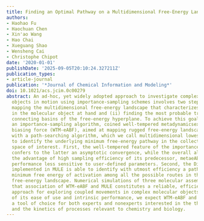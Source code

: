 ```yaml
---
title: Finding an Optimal Pathway on a Multidimensional Free-Energy Landscape
authors:
- Haohao Fu
- Haochuan Chen
- Xin'ao Wang
- Hao Chai
- Xueguang Shao
- Wensheng Cai
- Christophe Chipot
date: '2020-01-01'
publishDate: '2025-09-05T20:10:24.327211Z'
publication_types:
- article-journal
publication: '*Journal of Chemical Information and Modeling*'
doi: 10.1021/acs.jcim.0c00279
abstract: An ad-hoc, yet widely adopted approach to investigate complex molecular
  objects in motion using importance-sampling schemes involves two steps, namely (i)
  mapping the multidimensional free-energy landscape that characterizes the movements
  in the molecular object at hand and (ii) finding the most probable transition path
  connecting basins of the free-energy hyperplane. To achieve this goal, we turn to
  an importance-sampling algorithm, coined well-tempered metadynamicsextended adaptive
  biasing force (WTM-eABF), aimed at mapping rugged free-energy landscapes, combined
  with a path-searching algorithm, which we call multidimensional lowest energy (MULE),
  to identify the underlying minimum free-energy pathway in the collective-variable
  space of interest. First, the well-tempered feature of the importancesampling scheme
  confers to the latter an asymptotic convergence, while the overall algorithm inherits
  the advantage of high sampling efficiency of its predecessor, metaeABF, making its
  performance less sensitive to user-defined parameters. Second, the Dijkstra algorithm
  implemented in MULE is able to identify with utmost efficiency a pathway that satisfies
  minimum free energy of activation among all the possible routes in the multidimensional
  free-energy landscape. Numerical simulations of three molecular assemblies indicate
  that association of WTM-eABF and MULE constitutes a reliable, efficient and robust
  approach for exploring coupled movements in complex molecular objects. On account
  of its ease of use and intrinsic performance, we expect WTM-eABF and MULE to become
  a tool of choice for both experts and nonexperts interested in the thermodynamics
  and the kinetics of processes relevant to chemistry and biology.
---
```


